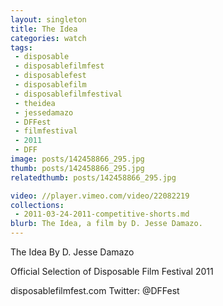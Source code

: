 ```yaml
---
layout: singleton
title: The Idea
categories: watch
tags:
 - disposable
 - disposablefilmfest
 - disposablefest
 - disposablefilm
 - disposablefilmfestival
 - theidea
 - jessedamazo
 - DFFest
 - filmfestival
 - 2011
 - DFF
image: posts/142458866_295.jpg
thumb: posts/142458866_295.jpg
relatedthumb: posts/142458866_295.jpg

video: //player.vimeo.com/video/22082219
collections:
 - 2011-03-24-2011-competitive-shorts.md
blurb: The Idea, a film by D. Jesse Damazo.
---
```


The Idea
By D. Jesse Damazo

Official Selection of Disposable Film Festival 2011

disposablefilmfest.com
Twitter: @DFFest
